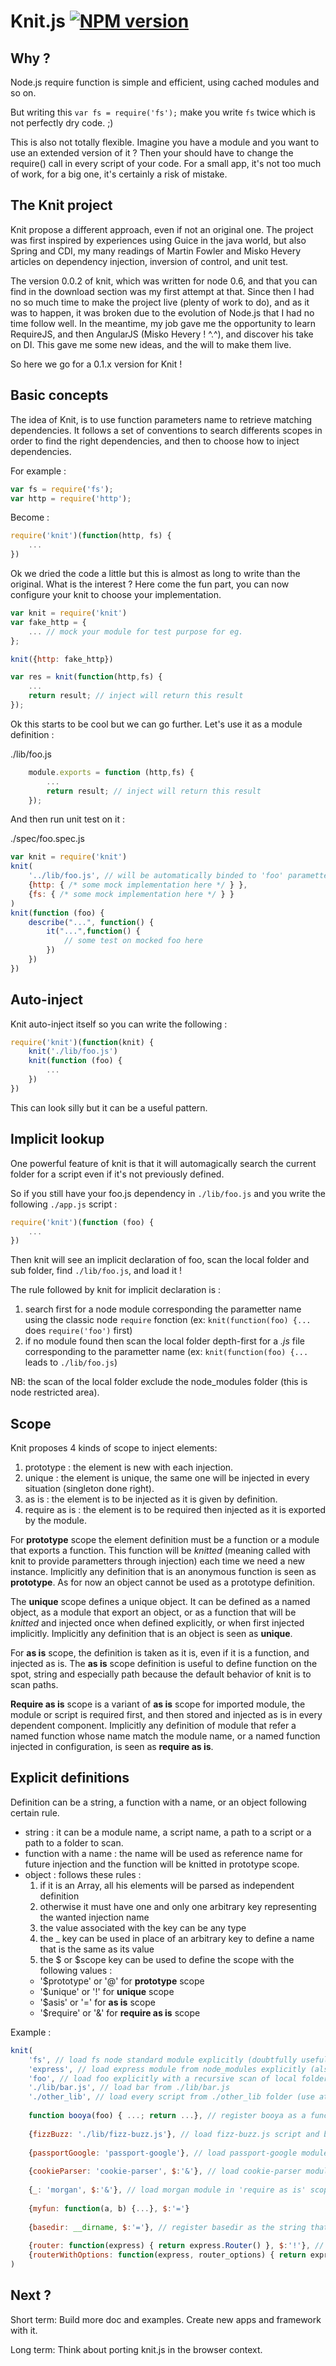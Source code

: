# Knit.js [![NPM version][npm-image]][npm-url]

## Why ?

Node.js require function is simple and efficient, using cached modules and so on.

But writing this `var fs = require('fs');` make you write `fs` twice which is not perfectly dry code. ;)

This is also not totally flexible. Imagine you have a module and you want to use an extended version of it ? Then your should have to change the require() call in every script of your code. For a small app, it's not too much of work, for a big one, it's certainly a risk of mistake.

## The Knit project

Knit propose a different approach, even if not an original one. The project was first inspired by experiences using Guice in the java world, but also Spring and CDI, my many readings of Martin Fowler and Misko Hevery articles on dependency injection, inversion of control, and unit test.

The version 0.0.2 of knit, which was written for node 0.6, and that you can find in the download section was my first attempt at that. Since then I had no so much time to make the project live (plenty of work to do), and as it was to happen, it was broken due to the evolution of Node.js that I had no time follow well. In the meantime, my job gave me the opportunity to learn RequireJS, and then AngularJS (Misko Hevery ! ^.^), and discover his take on DI. This gave me some new ideas, and the will to make them live.

So here we go for a 0.1.x version for Knit !

## Basic concepts

The idea of Knit, is to use function parameters name to retrieve matching dependencies. It follows a set of conventions to search differents scopes in order to find the right dependencies, and then to choose how to inject dependencies.

For example :

```javascript
var fs = require('fs');
var http = require('http');
```
	
Become :

```javascript
require('knit')(function(http, fs) {
    ...
})
```
	
Ok we dried the code a little but this is almost as long to write than the original. What is the interest ? Here come the fun part, you can now configure your knit to choose your implementation.

```javascript
var knit = require('knit')
var fake_http = {
    ... // mock your module for test purpose for eg.
};

knit({http: fake_http})

var res = knit(function(http,fs) {
    ...
    return result; // inject will return this result
});
```
	
Ok this starts to be cool but we can go further. Let's use it as a module definition :

./lib/foo.js

```javascript
    module.exports = function (http,fs) {
		...
		return result; // inject will return this result
	});
```
    
And then run unit test on it :

./spec/foo.spec.js

```javascript
var knit = require('knit')
knit(
    '../lib/foo.js', // will be automatically binded to 'foo' parametter by reading script name
    {http: { /* some mock implementation here */ } },
    {fs: { /* some mock implementation here */ } }
)
knit(function (foo) {            
    describe("...", function() {
        it("...",function() {
            // some test on mocked foo here
        })
    })
})
```

## Auto-inject

Knit auto-inject itself so you can write the following :

```javascript
require('knit')(function(knit) {
    knit('./lib/foo.js')
    knit(function (foo) {
        ...
    })
})
```

This can look silly but it can be a useful pattern.

## Implicit lookup

One powerful feature of knit is that it will automagically search the current folder for a script even if it's not previously defined.

So if you still have your foo.js dependency in `./lib/foo.js` and you write the following `./app.js` script :

```javascript
require('knit')(function (foo) {
    ...
})
```

Then knit will see an implicit declaration of foo, scan the local folder and sub folder, find `./lib/foo.js`, and load it !

The rule followed by knit for implicit declaration is :
  1. search first for a node module corresponding the parametter name using the classic node `require` fonction (ex: `knit(function(foo) {...` does `require('foo')` first)
  2. if no module found then scan the local folder depth-first for a *.js* file corresponding to the parametter name (ex: `knit(function(foo) {...` leads to `./lib/foo.js`)

NB: the scan of the local folder exclude the node_modules folder (this is node restricted area).


## Scope

Knit proposes 4 kinds of scope to inject elements:
  1. prototype : the element is new with each injection.
  2. unique : the element is unique, the same one will be injected in every situation (singleton done right).
  3. as is : the element is to be injected as it is given by definition.
  4. require as is : the element is to be required then injected as it is exported by the module.

For **prototype** scope the element definition must be a function or a module that exports a function. This function will be *knitted* (meaning called with knit to provide parametters through injection) each time we need a new instance. Implicitly any definition that is an anonymous function is seen as **prototype**. As for now an object cannot be used as a prototype definition.

The **unique** scope defines a unique object. It can be defined as a named object, as a module that export an object, or as a function that will be *knitted* and injected once when defined explicitly, or when first injected implicitly. Implicitly any definition that is an object is seen as **unique**.

For **as is** scope, the definition is taken as it is, even if it is a function, and injected as is. The **as is** scope definition is useful to define function on the spot, string and especially path because the default behavior of knit is to scan paths.

**Require as is** scope is a variant of **as is** scope for imported module, the module or script is required first, and then stored and injected as is in every dependent component. Implicitly any definition of module that refer a named function whose name match the module name, or a named function injected in configuration, is seen as **require as is**.

## Explicit definitions

Definition can be a string, a function with a name, or an object following certain rule.

* string : it can be a module name, a script name, a path to a script or a path to a folder to scan.
* function with a name : the name will be used as reference name for future injection and the function will be knitted in prototype scope.
* object : follows these rules :
  1. if it is an Array, all his elements will be parsed as independent definition
  2. otherwise it must have one and only one arbitrary key representing the wanted injection name
  3. the value associated with the key can be any type
  3. the _ key can be used in place of an arbitrary key to define a name that is the same as its value 
  4. the $ or $scope key can be used to define the scope with the following values :
    * '$prototype' or '@' for **prototype** scope
    * '$unique' or '!' for **unique** scope
    * '$asis' or '=' for **as is** scope
    * '$require' or '&' for **require as is** scope

Example :

```javascript
knit(
    'fs', // load fs node standard module explicitly (doubtfully usefull but works)
    'express', // load express module from node_modules explicitly (also doubtfully usefull but works)
    'foo', // load foo explicitly with a recursive scan of local folder
    './lib/bar.js', // load bar from ./lib/bar.js
    './other_lib', // load every script from ./other_lib folder (use at your own risks)
    
    function booya(foo) { ...; return ...}, // register booya as a function that will be injected foo to build an instance, implicitly in $prototype scope
    
    {fizzBuzz: './lib/fizz-buzz.js'}, // load fizz-buzz.js script and bind it to fizzBuzz for future injection (scope is implicit)
    
    {passportGoogle: 'passport-google'}, // load passport-google module in unique scope and bind it to passportGoogle for future injection (scope is implicit)
    
    {cookieParser: 'cookie-parser', $:'&'}, // load cookie-parser module in 'require as is' scope, short definition
    
    {_: 'morgan', $:'&'}, // load morgan module in 'require as is' scope, short definition, use $$ form in place of {morgan: 'morgan', $:'&'}, because it is drier
    
    {myfun: function(a, b) {...}, $:'='}
    
    {basedir: __dirname, $:'='}, // register basedir as the string that represent the name of the folder of the current script using __dirname variable, with $asis scope short form definition (to avoid a wild scan of current folder for a basedir script)
    
    {router: function(express) { return express.Router() }, $:'!'}, // define a function builder for parametter name router that will be injected express to provide a express.Router instance, in $unique scope short form definition
    {routerWithOptions: function(express, router_options) { return express.Router(router_options) }, $:'$unique'}, // define a function builder for parametter name routerWithOptions that will be injected express and router_options to provide a express.Router instance, in $unique scope long form definition
)
```

## Next ?

Short term: Build more doc and examples. Create new apps and framework with it.

Long term: Think about porting knit.js in the browser context.

[npm-url]: https://npmjs.org/package/knit
[npm-image]: https://badge.fury.io/js/knit.png

